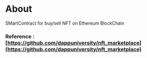 # About
SMartContract for buy/sell NFT on Ethereum BlockChain
### Reference : [https://github.com/dappuniversity/nft_marketplace](https://github.com/dappuniversity/nft_marketplace)
